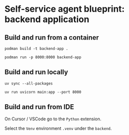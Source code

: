 # Self-service agent blueprint: backend application

## Build and run from a container

```shell
podman build -t backend-app .
```

```shell
podman run -p 8000:8000 backend-app
```

## Build and run locally

```shell
uv sync --all-packages
```

```shell
uv run uvicorn main:app --port 8000
```

## Build and run from IDE

On Cursor / VSCode go to the `Python` extension.

Select the `Venv` environment `.venv` under the `backend`.  